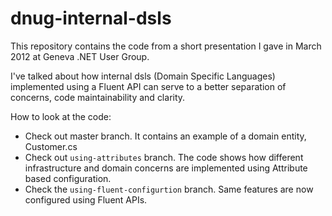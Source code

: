 dnug-internal-dsls
==================

This repository contains the code from a short presentation I gave in March 2012 at Geneva .NET User Group.

I've talked about how internal dsls (Domain Specific Languages) implemented using a Fluent API can serve to a better separation of concerns, code maintainability and clarity.

How to look at the code:
 - Check out master branch. It contains an example of a domain entity, Customer.cs
 - Check out `using-attributes` branch. The code shows how different infrastructure and domain concerns are implemented using Attribute based configuration.
 - Check the `using-fluent-configurtion` branch. Same features are now configured using Fluent APIs.

